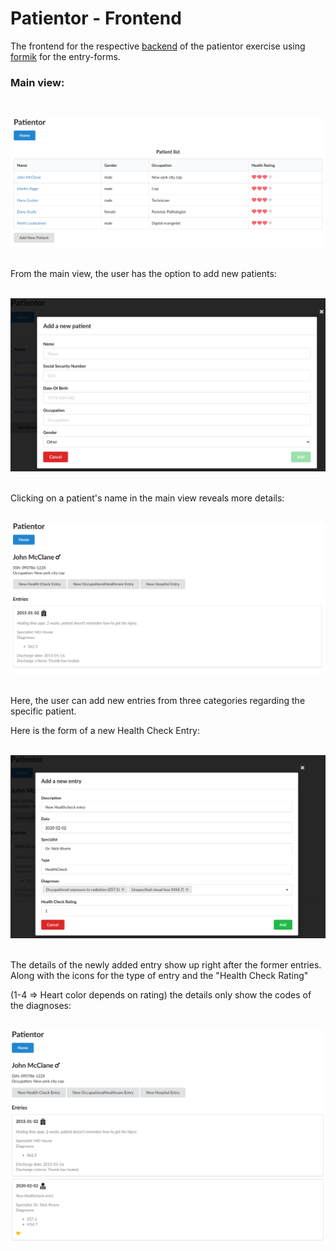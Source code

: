 # Patientor - Frontend

The frontend for the respective [backend](https://github.com/BunnyTheLifeguard/patientor_backend) of the patientor exercise using [formik](https://formik.org/) for the entry-forms.
<br/>

### Main view:

<br/>

![Patientor main view](img/main.png)

<br/>
From the main view, the user has the option to add new patients:
<br/><br/>

![Add new patient](img/addPatient.png)

<br/>
Clicking on a patient's name in the main view reveals more details:
<br/><br/>

![Patient details](img/patientDetails.png)

<br/>
Here, the user can add new entries from three categories regarding the specific patient.

Here is the form of a new Health Check Entry:
<br/><br/>

![Add health check entry](img/addHcEntry.png)

<br/>
The details of the newly added entry show up right after the former entries. Along with the icons for the type of entry and the "Health Check Rating"

(1-4 => Heart color depends on rating) the details only show the codes of the diagnoses:
<br/><br/>

![Patient with added HC entry](img/patientAfter.png)

